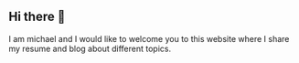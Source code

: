 ## Hi there 👋
I am michael and I would like to welcome you to this website
where I share my resume and blog about different topics.
